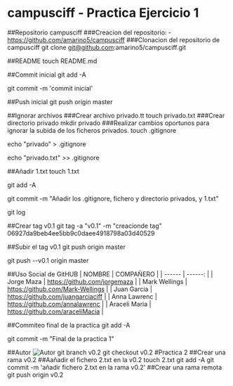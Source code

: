 # campusciff - Practica Ejercicio 1

##Repositorio campusciff
###Creacion del repositorio:
-<https://github.com/amarino5/campusciff>
###Clonacion del repositorio de campusciff
git clone git@github.com:amarino5/campusciff.git

##README
touch README.md

##Commit inicial
git add -A

git commit -m 'commit inicial'

##Push inicial
git push origin master

##Ignorar archivos
###Crear archivo privado.tt
touch privado.txt
###Crear directorio privado
mkdir privado
###Realizar cambios oportunos para ignorar la subida de los ficheros privados.
touch .gitignore

echo "privado" > .gitignore

echo "privado.txt" >> .gitignore

##Añadir 1.txt
touch 1.txt 

git add -A

git commit -m "Añadir los .gitignore, fichero y directorio privados, y 1.txt"

git log

##Crear tag v0.1
git tag -a "v0.1" -m "creacionde tag" 06927da9beb4ee5bb9c0daee4918798a03d40529

##Subir el tag v0.1
git push origin master

git push --v0.1 origin master

##Uso Social de GitHUB
| NOMBRE | COMPAÑERO | 
| ------ | ------: | 
| Jorge Maza    | https://github.com/jorgemaza |
| Mark Wellings | https://github.com/Mark-Wellings |
| Juan Garcia   | https://github.com/juangarciaciff |
| Anna Lawrenc  | https://github.com/annalawrenc |
| Araceli Maria | https://github.com/araceliMacia |

##Commiteo final de la practica
git add -A

git commit -m "Final de la practica 1"

##Autor
![Autor](https://avatars0.githubusercontent.com/u/7388117?v=3&s=460)
git branch v0.2
git checkout v0.2
#Practica 2
##Crear una rama v0.2
##Aañadir el fichero 2.txt en la v0.2
touch 2.txt
git add -A
git commit -m 'añadir fichero 2.txt en la rama v0.2'
##Crear una rama remota
git push origin v0.2
